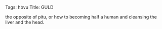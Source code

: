 Tags: hbvu
Title: GULD
  
the opposite of pitu, or how to becoming half a human and cleansing the liver and the head.